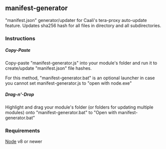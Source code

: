 ## manifest-generator
"manifest.json" generator/updater for Caali's tera-proxy auto-update feature. Updates sha256 hash for all files in directory and all subdirectories.
### Instructions
##### Copy-Paste
Copy-paste "manifest-generator.js" into your module's folder and run it to create/update "manifest.json" file hashes.

For this method, "manifest-generator.bat" is an optional launcher in case you cannot set manifest-generator.js to "open with node.exe"
##### Drag-n'-Drop
Highlight and drag your module's folder (or folders for updating multiple modules) onto "manifest-generator.bat" to "Open with manifest-generator.bat"
### Requirements
[Node](https://nodejs.org) v8 or newer
